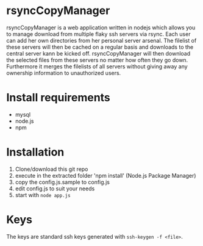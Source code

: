 rsyncCopyManager
================

rsyncCopyManager is a web application written in nodejs which allows you to manage download from multiple flaky ssh servers via rsync.
Each user can add her own directories from her personal server arsenal.
The filelist of these servers will then be cached on a regular basis and downloads to the central server kann be kicked off.
rsyncCopyManager will then download the selected files from these servers no matter how often they go down.
Furthermore it merges the filelists of all servers without giving away any ownership information to unauthorized users.


Install requirements
====================

* mysql
* node.js
* npm


Installation
============
1. Clone/download this git repo
2. execute in the extracted folder 'npm install' (Node.js Package Manager)
3. copy the config.js.sample to config.js
4. edit config.js to suit your needs
5. start with `node app.js`

Keys
============
The keys are standard ssh keys generated with `ssh-keygen -f <file>`.

